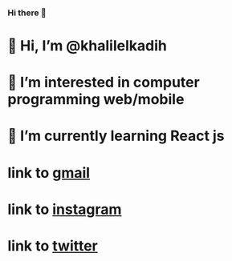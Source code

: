 ### Hi there 👋

<!--
**khalilkadih/khalilkadih** is a ✨ _special_ ✨ repository because its `README.md` (this file) appears on your GitHub profile.

Here are some ideas to get you started:

- 🔭 I’m currently working on ...
- 🌱 I’m currently learning ...
- 👯 I’m looking to collaborate on ...
- 🤔 I’m looking for help with ...
- 💬 Ask me about ...
- 📫 How to reach me: ...
- 😄 Pronouns: ...
- ⚡ Fun fact: ...
-->

# 👋 Hi, I’m @khalilelkadih
# 👀 I’m interested in computer programming web/mobile
# 🌱 I’m currently learning React js
# link to [gmail](khalil94elkadih@gmail.com)
# link to [instagram](elkadih94)
# link to [twitter](https://twitter.com/elkadih_k)
